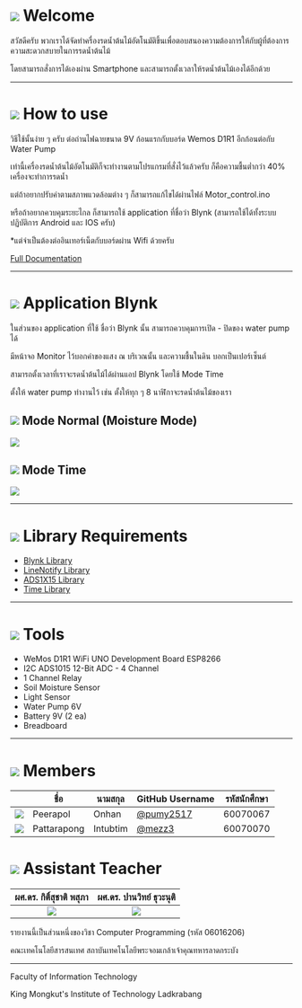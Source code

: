 # ![](/images/internet.png) Welcome
สวัสดีครับ พวกเราได้จัดทำครื่องรดน้ำต้นไม้อัตโนมัติขึ้นเพื่อตอบสนองความต้องการให้กับผู้ที่ต้องการความสะดวกสบายในการรดน้ำต้นไม้

โดยสามารถสั่งการได้เองผ่าน Smartphone และสามารถตั้งเวลาให้รดน้ำต้นไม้เองได้อีกด้วย

---

# ![](images/help.png) How to use
วิธีใช้นั้นง่าย ๆ ครับ ต่อถ่านไฟฉายขนาด 9V ก้อนแรกกับบอร์ด Wemos D1R1 อีกก้อนต่อกับ Water Pump

เท่านี้เครื่องรดน้ำต้นไม้อัตโนมัติก็จะทำงานตามโปรแกรมที่สั่งไว้แล้วครับ ก็คือความชื้นต่ำกว่า 40% เครื่องจะทำการรดน้ำ

แต่ถ้าอยากปรับค่าตามสภาพแวดล้อมต่าง ๆ ก็สามารถแก้ไขได้ผ่านไฟล์ Motor_control.ino

หรือถ้าอยากควบคุมระยะไกล ก็สามารถใช้ application ที่ชื่อว่า Blynk (สามารถใช้ได้ทั้งระบบปฏิบัติการ Android และ IOS ครับ)

*แต่จำเป็นต้องต่ออินเทอร์เน็ตกับบอร์ดผ่าน Wifi ด้วยครับ

[Full Documentation](https://github.com/compro-itkmitl/Automatic-Plants-Watering-System/wiki)

---

# ![](images/apps.png) Application Blynk
ในส่วนของ application ที่ใช้ ชื่อว่า Blynk นั้น สามารถควบคุมการเปิด - ปิดของ water pump ได้

มีหน้าจอ Monitor ไว้บอกค่าของแสง ณ บริเวณนั้น และความชื้นในดิน บอกเป็นเปอร์เซ็นต์

สามารถตั้งเวลาที่เราจะรดน้ำต้นไม้ได้ผ่านแอป Blynk โดยใช้ Mode Time

ตั้งให้ water pump ทำงานไว้ เช่น ตั้งให้ทุก ๆ 8 นาฬิกาจะรดน้ำต้นไม้ของเรา

## ![](images/moisture.png) Mode Normal (Moisture Mode)
![](images/blynk_interface_moisture.png)

## ![](images/time.png) Mode Time
![](images/blynk_interface_time.png)

---

# ![](images/notebook.png) Library Requirements
* [Blynk Library](https://github.com/blynkkk/blynk-library)
* [LineNotify Library](https://github.com/TridentTD/TridentTD_LineNotify)
* [ADS1X15 Library](https://github.com/adafruit/Adafruit_ADS1X15)
* [Time Library](https://github.com/PaulStoffregen/Time)

---

# ![](images/tools.png) Tools
* WeMos D1R1 WiFi UNO Development Board ESP8266
* I2C ADS1015 12-Bit ADC - 4 Channel
* 1 Channel Relay
* Soil Moisture Sensor
* Light Sensor
* Water Pump 6V
* Battery 9V (2 ea)
* Breadboard

---

# ![](images/member.png) Members
|  |ชื่อ|นามสกุล|GitHub Username|รหัสนักศึกษา|
|:-:|--|------|---------------|---------|
|![](images/peerapol.png)|Peerapol|Onhan|[@pumy2517](https://github.com/pumy2517)|60070067|
|![](images/pattarapong.png)|Pattarapong|Intubtim|[@mezz3](https://github.com/mezz3)|60070070|

# ![](images/teacher.png) Assistant Teacher
|ผศ.ดร. กิติ์สุชาติ พสุภา|ผศ.ดร. ปานวิทย์ ธุวะนุติ|
|:-:|:-:|
|![](images/aj_kitsuchart.png)|![](images/aj_panwit.png)|

รายงานนี้เป็นส่วนหนึ่งของวิชา Computer Programming (รหัส 06016206)

คณะเทคโนโลยีสารสนเทศ สถาบันเทคโนโลยีพระจอมเกล้าเจ้าคุณทหารลาดกระบัง

---

Faculty of Information Technology

King Mongkut's Institute of Technology Ladkrabang
